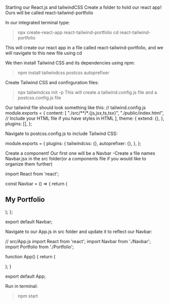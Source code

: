 Starting our React.js and tailwindCSS 
Create a folder to hold our react app! Ours will be called react-tailwind-portfolio

In our integrated terminal type:
>npx create-react-app react-tailwind-portfolio
>cd react-tailwind-portfolio

This will create our react app in a file called react-tailwind-portfolio, and we will navigate to this new file using cd

We then install Tailwind CSS and its dependencies using npm:
>npm install tailwindcss postcss autoprefixer

Create Tailwind CSS and confirguration files:
>npx tailwindcss init -p
This will create a tailwind.config.js file and a postcss.config.js file

Our tailwind file should look something like this:
// tailwind.config.js
module.exports = {
  content: [
    "./src/**/*.{js,jsx,ts,tsx}",
    "./public/index.html", // Include your HTML file if you have styles in HTML
  ],
  theme: {
    extend: {},
  },
  plugins: [],
};


Navigate to postcss.config.js to include Tailwind CSS:

module.exports = {
  plugins: {
    tailwindcss: {},
    autoprefixer: {},
  },
};

Create a component! Our first one will be a Navbar
-Create a file names Navbar.jsx in the src folder(or a components file if you would like to organize them further)

import React from 'react';

const Navbar = () => {
  return (
    <nav className="bg-gray-800 p-4 text-white">
      <div className="container mx-auto">
        <h1 className="text-2xl font-bold">My Portfolio</h1>
      </div>
    </nav>
  );
};

export default Navbar;


Navigate to our App.js in src folder and update it to reflect our Navbar:

// src/App.js
import React from 'react';
import Navbar from './Navbar';
import Portfolio from './Portfolio';

function App() {
  return (
    <div>
      <Navbar />
      <Portfolio />
    </div>
  );
}

export default App;


Run in terminal:
>npm start

